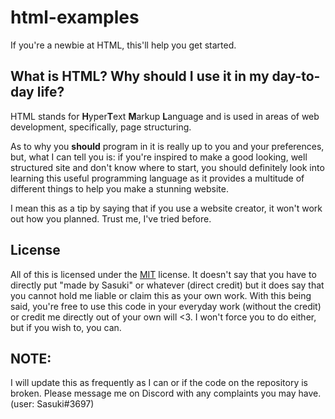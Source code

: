 # html-examples
If you're a newbie at HTML, this'll help you get started.

## What is HTML? Why should I use it in my day-to-day life?
HTML stands for **H**yper**T**ext **M**arkup **L**anguage and is used in areas of web development, specifically, page structuring.

As to why you **should** program in it is really up to you and your preferences, but, what I can tell you is:
if you're inspired to make a good looking, well structured site and don't know where to start, you should definitely look into learning this useful programming language as it provides a multitude of different things to help you make a stunning website. 

I mean this as a tip by saying that if you use a website creator, it won't work out how you planned. Trust me, I've tried before.

## License
All of this is licensed under the [MIT](https://github.com/DevSasuki/html-examples/blob/master/LICENSE) license. It doesn't say that you have to directly put "made by Sasuki" or whatever (direct credit) but it does say that you cannot hold me liable or claim this as your own work. With this being said, you're free to use this code in your everyday work (without the credit) or credit me directly out of your own will <3. I won't force you to do either, but if you wish to, you can.

## NOTE:
I will update this as frequently as I can or if the code on the repository is broken. Please message me on Discord with any complaints you may have. (user: Sasuki#3697)
